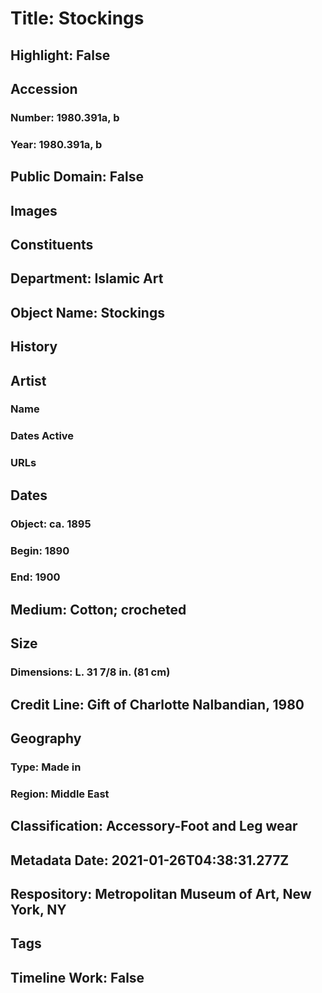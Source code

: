 # Title: Stockings
## Highlight: False
## Accession
### Number: 1980.391a, b
### Year: 1980.391a, b
## Public Domain: False
## Images
## Constituents
## Department: Islamic Art
## Object Name: Stockings
## History
## Artist
### Name
### Dates Active
### URLs
## Dates
### Object: ca. 1895
### Begin: 1890
### End: 1900
## Medium: Cotton; crocheted
## Size
### Dimensions: L. 31 7/8 in. (81 cm)
## Credit Line: Gift of Charlotte Nalbandian, 1980
## Geography
### Type: Made in
### Region: Middle East
## Classification: Accessory-Foot and Leg wear
## Metadata Date: 2021-01-26T04:38:31.277Z
## Respository: Metropolitan Museum of Art, New York, NY
## Tags
## Timeline Work: False